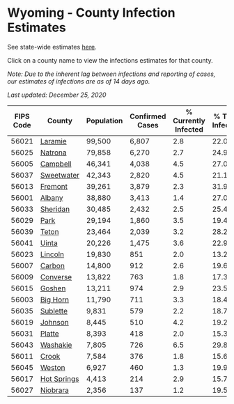 # Wyoming - County Infection Estimates

See state-wide estimates [here](/infections/us-wy).

Click on a county name to view the infections estimates for that county.

*Note: Due to the inherent lag between infections and reporting of cases, our estimates of infections are as of 14 days ago.*

*Last updated: December 25, 2020*

|   FIPS Code |                     County |   Population |   Confirmed Cases |   % Currently Infected |   % Total Infected |
|-------------|----------------------------|--------------|-------------------|------------------------|--------------------|
|       56021 |         [Laramie](laramie) |       99,500 |             6,807 |                    2.8 |               22.0 |
|       56025 |         [Natrona](natrona) |       79,858 |             6,270 |                    2.7 |               24.9 |
|       56005 |       [Campbell](campbell) |       46,341 |             4,038 |                    4.5 |               27.0 |
|       56037 |   [Sweetwater](sweetwater) |       42,343 |             2,820 |                    4.5 |               21.1 |
|       56013 |         [Fremont](fremont) |       39,261 |             3,879 |                    2.3 |               31.9 |
|       56001 |           [Albany](albany) |       38,880 |             3,413 |                    1.4 |               27.0 |
|       56033 |       [Sheridan](sheridan) |       30,485 |             2,432 |                    2.5 |               25.4 |
|       56029 |               [Park](park) |       29,194 |             1,860 |                    3.5 |               19.4 |
|       56039 |             [Teton](teton) |       23,464 |             2,039 |                    3.2 |               28.2 |
|       56041 |             [Uinta](uinta) |       20,226 |             1,475 |                    3.6 |               22.9 |
|       56023 |         [Lincoln](lincoln) |       19,830 |               851 |                    2.0 |               13.2 |
|       56007 |           [Carbon](carbon) |       14,800 |               912 |                    2.6 |               19.6 |
|       56009 |       [Converse](converse) |       13,822 |               763 |                    1.8 |               17.3 |
|       56015 |           [Goshen](goshen) |       13,211 |               974 |                    2.9 |               23.5 |
|       56003 |       [Big Horn](big-horn) |       11,790 |               711 |                    3.3 |               18.4 |
|       56035 |       [Sublette](sublette) |        9,831 |               579 |                    2.2 |               18.7 |
|       56019 |         [Johnson](johnson) |        8,445 |               510 |                    4.2 |               19.2 |
|       56031 |           [Platte](platte) |        8,393 |               418 |                    2.0 |               15.3 |
|       56043 |       [Washakie](washakie) |        7,805 |               726 |                    6.5 |               29.8 |
|       56011 |             [Crook](crook) |        7,584 |               376 |                    1.8 |               15.6 |
|       56045 |           [Weston](weston) |        6,927 |               460 |                    1.3 |               19.9 |
|       56017 | [Hot Springs](hot-springs) |        4,413 |               214 |                    2.9 |               15.7 |
|       56027 |       [Niobrara](niobrara) |        2,356 |               137 |                    1.2 |               19.5 |